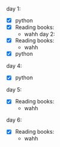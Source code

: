 day 1: 
* [X] python
* [X] Reading books:
	- wahh
day 2:
* [X] Reading books:
	- wahh
* [X] python

day 4:
* [X] python

day 5:
* [X] Reading books:
	- wahh

day 6:
* [X] Reading books:
	- wahh
